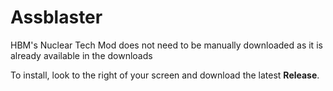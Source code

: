 # Assblaster
HBM's Nuclear Tech Mod does not need to be manually downloaded as it is already available in the downloads
<br>

To install, look to the right of your screen and download the latest **Release**.
